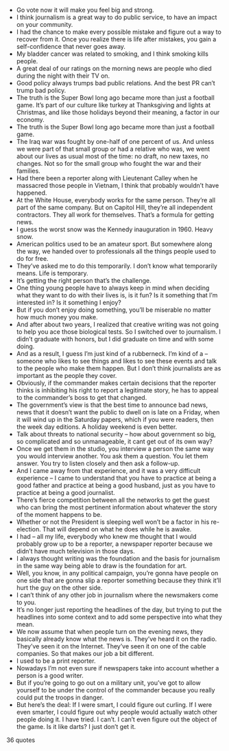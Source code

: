  - Go vote now it will make you feel big and strong.
 - I think journalism is a great way to do public service, to have an impact on your community.
 - I had the chance to make every possible mistake and figure out a way to recover from it. Once you realize there is life after mistakes, you gain a self-confidence that never goes away.
 - My bladder cancer was related to smoking, and I think smoking kills people.
 - A great deal of our ratings on the morning news are people who died during the night with their TV on.
 - Good policy always trumps bad public relations. And the best PR can’t trump bad policy.
 - The truth is the Super Bowl long ago became more than just a football game. It’s part of our culture like turkey at Thanksgiving and lights at Christmas, and like those holidays beyond their meaning, a factor in our economy.
 - The truth is the Super Bowl long ago became more than just a football game.
 - The Iraq war was fought by one-half of one percent of us. And unless we were part of that small group or had a relative who was, we went about our lives as usual most of the time: no draft, no new taxes, no changes. Not so for the small group who fought the war and their families.
 - Had there been a reporter along with Lieutenant Calley when he massacred those people in Vietnam, I think that probably wouldn’t have happened.
 - At the White House, everybody works for the same person. They’re all part of the same company. But on Capitol Hill, they’re all independent contractors. They all work for themselves. That’s a formula for getting news.
 - I guess the worst snow was the Kennedy inauguration in 1960. Heavy snow.
 - American politics used to be an amateur sport. But somewhere along the way, we handed over to professionals all the things people used to do for free.
 - They’ve asked me to do this temporarily. I don’t know what temporarily means. Life is temporary.
 - It’s getting the right person that’s the challenge.
 - One thing young people have to always keep in mind when deciding what they want to do with their lives is, is it fun? Is it something that I’m interested in? Is it something I enjoy?
 - But if you don’t enjoy doing something, you’ll be miserable no matter how much money you make.
 - And after about two years, I realized that creative writing was not going to help you ace those biological tests. So I switched over to journalism. I didn’t graduate with honors, but I did graduate on time and with some doing.
 - And as a result, I guess I’m just kind of a rubberneck. I’m kind of a – someone who likes to see things and likes to see these events and talk to the people who make them happen. But I don’t think journalists are as important as the people they cover.
 - Obviously, if the commander makes certain decisions that the reporter thinks is inhibiting his right to report a legitimate story, he has to appeal to the commander’s boss to get that changed.
 - The government’s view is that the best time to announce bad news, news that it doesn’t want the public to dwell on is late on a Friday, when it will wind up in the Saturday papers, which if you were readers, then the week day editions. A holiday weekend is even better.
 - Talk about threats to national security – how about government so big, so complicated and so unmanageable, it cant get out of its own way?
 - Once we get them in the studio, you interview a person the same way you would interview another. You ask them a question. You let them answer. You try to listen closely and then ask a follow-up.
 - And I came away from that experience, and it was a very difficult experience – I came to understand that you have to practice at being a good father and practice at being a good husband, just as you have to practice at being a good journalist.
 - There’s fierce competition between all the networks to get the guest who can bring the most pertinent information about whatever the story of the moment happens to be.
 - Whether or not the President is sleeping well won’t be a factor in his re-election. That will depend on what he does while he is awake.
 - I had – all my life, everybody who knew me thought that I would probably grow up to be a reporter, a newspaper reporter because we didn’t have much television in those days.
 - I always thought writing was the foundation and the basis for journalism in the same way being able to draw is the foundation for art.
 - Well, you know, in any political campaign, you’re gonna have people on one side that are gonna slip a reporter something because they think it’ll hurt the guy on the other side.
 - I can’t think of any other job in journalism where the newsmakers come to you.
 - It’s no longer just reporting the headlines of the day, but trying to put the headlines into some context and to add some perspective into what they mean.
 - We now assume that when people turn on the evening news, they basically already know what the news is. They’ve heard it on the radio. They’ve seen it on the Internet. They’ve seen it on one of the cable companies. So that makes our job a bit different.
 - I used to be a print reporter.
 - Nowadays I’m not even sure if newspapers take into account whether a person is a good writer.
 - But if you’re going to go out on a military unit, you’ve got to allow yourself to be under the control of the commander because you really could put the troops in danger.
 - But here’s the deal: If I were smart, I could figure out curling. If I were even smarter, I could figure out why people would actually watch other people doing it. I have tried. I can’t. I can’t even figure out the object of the game. Is it like darts? I just don’t get it.

36 quotes